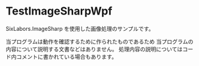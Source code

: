 # TestImageSharpWpf
SixLabors.ImageSharp を使用した画像処理のサンプルです。

当プログラムは動作を確認するために作られたものであるため
当プログラムの内容について説明する文書などはありません。
処理内容の説明についてはコード内コメントに書かれている場合もあります。
